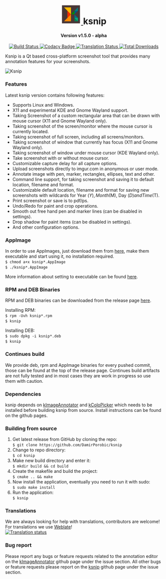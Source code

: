 <div align="center">
  <p>
    <h1>
      <a href="https://github.com/DamirPorobic/ksnip">
        <img src="icons/ksnip.svg" alt="ksnip" height="64" width="64"/>
      </a>
        ksnip
      <br />
    </h1>
    <h4>
      Version v1.5.0 - alpha
  </h4>
  </p>
    <p>
    <a href="https://travis-ci.org/DamirPorobic/ksnip">
      <img src="https://travis-ci.org/DamirPorobic/ksnip.svg?branch=master" alt="Build Status" />
    </a>
    <a href="https://www.codacy.com/app/DamirPorobic/ksnip?utm_source=github.com&amp;utm_medium=referral&amp;utm_content=DamirPorobic/ksnip&amp;utm_campaign=Badge_Grade">
      <img src="https://api.codacy.com/project/badge/Grade/94558bfc42d1466fae691a646cfe3f09" alt="Codacy Badge" />
    </a>
    <a href="https://hosted.weblate.org/engage/ksnip/?utm_source=widget">
      <img src="https://hosted.weblate.org/widgets/ksnip/-/translations/svg-badge.svg" alt="Translation Status" />
    </a>
    <a href="https://github.com/damirporobic/ksnip/releases">
      <img src="https://img.shields.io/github/downloads/damirporobic/ksnip/total.svg" alt="Total Downloads" />
    </a>
  </p>
</div>


Ksnip is a Qt based cross-platform screenshot tool that provides many annotation features 
for your screenshots.

![Ksnip](https://imgur.com/cB2zfKW.png "Ksnip with annotations")


### Features
Latest ksnip version contains following features:
* Supports Linux and Windows.
* X11 and experimental KDE and Gnome Wayland support.
* Taking Screenshot of a custom rectangular area that can be drawn with mouse cursor (X11 and Gnome Wayland only).
* Taking screenshot of the screen/monitor where the mouse cursor is currently located.
* Taking screenshot of full screen, including all screens/monitors.
* Taking screenshot of window that currently has focus (X11 and Gnome Wayland only).
* Taking screenshot of window under mouse cursor (KDE Wayland only).
* Take screenshot with or without mouse cursor.
* Customizable capture delay for all capture options.
* Upload screenshots directly to imgur.com in anonymous or user mode.
* Annotate image with pen, marker, rectangles, ellipses, text and other.
* Command line support, for taking screenshot and saving it to default location, filename and format.
* Customizable default location, filename and format for saving new screenshots with wildcards for Year ($Y), Month ($M), Day ($D) and Time ($T).
* Print screenshot or save is to pdf/ps.
* Undo/Redo for paint and crop operations.
* Smooth out free hand pen and marker lines (can be disabled in settings).
* Drop shadow for paint items (can be disabled in settings).
* And other configuration options.


### AppImage
In order to use AppImages, just download them from [here](https://github.com/damirporobic/ksnip/releases), make them executable and start using it, no installation required.  
`$ chmod a+x ksnip*.AppImage`  
`$ ./ksnip*.AppImage`

More information about setting to executable can be found [here](https://discourse.appimage.org/t/how-to-make-an-appimage-executable/80).


### RPM and DEB Binaries
RPM and DEB binaries can be downloaded from the release page [here](https://github.com/DamirPorobic/ksnip/releases).

Installing RPM:  
`$ rpm -Uvh ksnip*.rpm`  
`$ ksnip`  

Installing DEB:  
`$ sudo dpkg -i ksnip*.deb`  
`$ ksnip`  

### Continues build
We provide deb, rpm and AppImage binaries for every pushed commit, those can be found at the top of the
release page. Continues build artifacts are not fully tested and in most cases they are work in progress
so use them with caution.

### Dependencies

ksnip depends on [kImageAnnotator](https://github.com/DamirPorobic/kImageAnnotator) and [kColoPicker](https://github.com/DamirPorobic/kColorPicker) which needs
to be installed before building ksnip from source. Install instructions can be found on the github pages.

### Building from source

1. Get latest release from GitHub by cloning the repo:  
    `$ git clone https://github.com/DamirPorobic/ksnip`  
2. Change to repo directory:  
    `$ cd ksnip`  
3. Make new build directory and enter it:  
    `$ mkdir build && cd build`  
4. Create the makefile and build the project:  
    `$ cmake .. && make`  
5. Now install the application, eventually you need to run it with sudo:  
    `$ sudo make install`  
6. Run the application:  
    `$ ksnip`  


### Translations
We are always looking for help with translations, contributors are welcome!  
For translations we use [Weblate](https://hosted.weblate.org/projects/ksnip/translations/)!  
[![Translation status](https://hosted.weblate.org/widgets/ksnip/-/translations/multi-green.svg)](https://hosted.weblate.org/engage/ksnip/?utm_source=widget)

### Bug report
Please report any bugs or feature requests related to the annotation editor on the [kImageAnnotator](https://github.com/DamirPorobic/kImageAnnotator/issues) github page under the issue section.
All other bugs or feature requests please report on the [ksnip](https://github.com/DamirPorobic/ksnip/issues) github page under the issue section.
